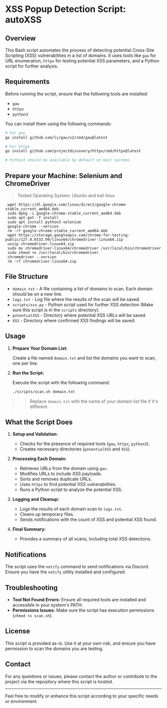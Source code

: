 # XSS Popup Detection Script: autoXSS

## Overview

This Bash script automates the process of detecting potential Cross-Site Scripting (XSS) vulnerabilities in a list of domains. It uses tools like `gau` for URL enumeration, `httpx` for testing potential XSS parameters, and a Python script for further analysis.

## Requirements

Before running the script, ensure that the following tools are installed:

- `gau`
- `httpx`
- `python3`

You can install them using the following commands:

```bash
# For gau
go install github.com/lc/gau/v2/cmd/gau@latest

# For httpx
go install github.com/projectdiscovery/httpx/cmd/httpx@latest

# Python3 should be available by default on most systems
```

## Prepare your Machine: Selenium and ChromeDriver
>Tested Operating System: Ubuntu and kali linux
```
 wget https://dl.google.com/linux/direct/google-chrome-stable_current_amd64.deb
 sudo dpkg -i google-chrome-stable_current_amd64.deb
 sudo apt-get -f install
 sudo apt install python3-selenium
 google-chrome --version
 rm -rf google-chrome-stable_current_amd64.deb
 wget https://storage.googleapis.com/chrome-for-testing-public/127.0.6533.99/linux64/chromedriver-linux64.zip
 unzip chromedriver-linux64.zip
 sudo mv chromedriver-linux64/chromedriver /usr/local/bin/chromedriver
 sudo chmod +x /usr/local/bin/chromedriver
 chromedriver --version
 rm -rf chromedriver-linux64.zip
```

## File Structure

- `domain.txt` - A file containing a list of domains to scan. Each domain should be on a new line.
- `logs.txt` - Log file where the results of the scan will be saved.
- `scripts/xss.py` - Python script used for further XSS detection (Make sure this script is in the `scripts` directory).
- `potentialXSS` - Directory where potential XSS URLs will be saved.
- `XSS` - Directory where confirmed XSS findings will be saved.

## Usage

1. **Prepare Your Domain List:**

   Create a file named `domain.txt` and list the domains you want to scan, one per line.

2. **Run the Script:**

   Execute the script with the following command:

   ```bash
   ./scripts/scan.sh domain.txt
   ```
>>Replace `domain.txt` with the name of your domain list file if it's different.

## What the Script Does

1. **Setup and Validation:**
   - Checks for the presence of required tools (`gau`, `httpx`, `python3`).
   - Creates necessary directories (`potentialXSS` and `XSS`).

2. **Processing Each Domain:**
   - Retrieves URLs from the domain using `gau`.
   - Modifies URLs to include XSS payloads.
   - Sorts and removes duplicate URLs.
   - Uses `httpx` to find potential XSS vulnerabilities.
   - Runs a Python script to analyze the potential XSS.

3. **Logging and Cleanup:**
   - Logs the results of each domain scan to `logs.txt`.
   - Cleans up temporary files.
   - Sends notifications with the count of XSS and potential XSS found.

4. **Final Summary:**
   - Provides a summary of all scans, including total XSS detections.

## Notifications

The script uses the `notify` command to send notifications via Discord. Ensure you have the `notify` utility installed and configured.

## Troubleshooting

- **Tool Not Found Errors:** Ensure all required tools are installed and accessible in your system's PATH.
- **Permissions Issues:** Make sure the script has execution permissions (`chmod +x scan.sh`).

## License

This script is provided as-is. Use it at your own risk, and ensure you have permission to scan the domains you are testing.

## Contact

For any questions or issues, please contact the author or contribute to the project via the repository where this script is hosted.

---

Feel free to modify or enhance this script according to your specific needs or environment.
   
